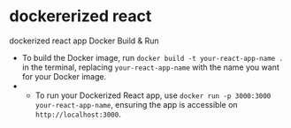 # dockererized react
dockerized react app
Docker Build & Run
- To build the Docker image, run `docker build -t your-react-app-name .` in the terminal, replacing `your-react-app-name` with the name you want for your Docker image.
- - To run your Dockerized React app, use `docker run -p 3000:3000 your-react-app-name`, ensuring the app is accessible on `http://localhost:3000`.
